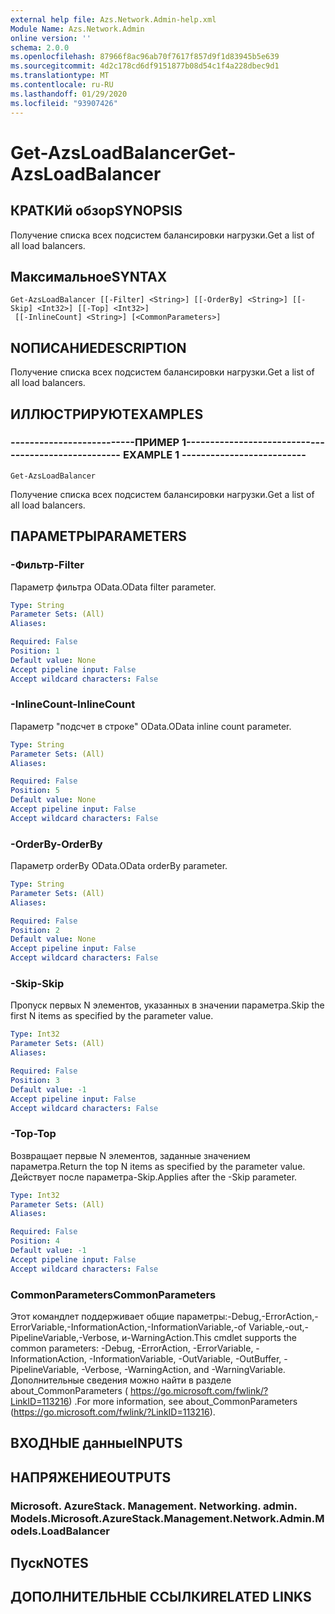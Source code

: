 ```yaml
---
external help file: Azs.Network.Admin-help.xml
Module Name: Azs.Network.Admin
online version: ''
schema: 2.0.0
ms.openlocfilehash: 87966f8ac96ab70f7617f857d9f1d83945b5e639
ms.sourcegitcommit: 4d2c178cd6df9151877b08d54c1f4a228dbec9d1
ms.translationtype: MT
ms.contentlocale: ru-RU
ms.lasthandoff: 01/29/2020
ms.locfileid: "93907426"
---
```

# <span data-ttu-id="58901-101">Get-AzsLoadBalancer</span><span class="sxs-lookup"><span data-stu-id="58901-101">Get-AzsLoadBalancer</span></span>

## <span data-ttu-id="58901-102">КРАТКИй обзор</span><span class="sxs-lookup"><span data-stu-id="58901-102">SYNOPSIS</span></span>
<span data-ttu-id="58901-103">Получение списка всех подсистем балансировки нагрузки.</span><span class="sxs-lookup"><span data-stu-id="58901-103">Get a list of all load balancers.</span></span>

## <span data-ttu-id="58901-104">Максимальное</span><span class="sxs-lookup"><span data-stu-id="58901-104">SYNTAX</span></span>

```
Get-AzsLoadBalancer [[-Filter] <String>] [[-OrderBy] <String>] [[-Skip] <Int32>] [[-Top] <Int32>]
 [[-InlineCount] <String>] [<CommonParameters>]
```

## <span data-ttu-id="58901-105">NОПИСАНИЕ</span><span class="sxs-lookup"><span data-stu-id="58901-105">DESCRIPTION</span></span>
<span data-ttu-id="58901-106">Получение списка всех подсистем балансировки нагрузки.</span><span class="sxs-lookup"><span data-stu-id="58901-106">Get a list of all load balancers.</span></span>

## <span data-ttu-id="58901-107">ИЛЛЮСТРИРУЮТ</span><span class="sxs-lookup"><span data-stu-id="58901-107">EXAMPLES</span></span>

### <span data-ttu-id="58901-108">--------------------------ПРИМЕР 1--------------------------</span><span class="sxs-lookup"><span data-stu-id="58901-108">-------------------------- EXAMPLE 1 --------------------------</span></span>
```
Get-AzsLoadBalancer
```

<span data-ttu-id="58901-109">Получение списка всех подсистем балансировки нагрузки.</span><span class="sxs-lookup"><span data-stu-id="58901-109">Get a list of all load balancers.</span></span>

## <span data-ttu-id="58901-110">ПАРАМЕТРЫ</span><span class="sxs-lookup"><span data-stu-id="58901-110">PARAMETERS</span></span>

### <span data-ttu-id="58901-111">-Фильтр</span><span class="sxs-lookup"><span data-stu-id="58901-111">-Filter</span></span>
<span data-ttu-id="58901-112">Параметр фильтра OData.</span><span class="sxs-lookup"><span data-stu-id="58901-112">OData filter parameter.</span></span>

```yaml
Type: String
Parameter Sets: (All)
Aliases: 

Required: False
Position: 1
Default value: None
Accept pipeline input: False
Accept wildcard characters: False
```

### <span data-ttu-id="58901-113">-InlineCount</span><span class="sxs-lookup"><span data-stu-id="58901-113">-InlineCount</span></span>
<span data-ttu-id="58901-114">Параметр "подсчет в строке" OData.</span><span class="sxs-lookup"><span data-stu-id="58901-114">OData inline count parameter.</span></span>

```yaml
Type: String
Parameter Sets: (All)
Aliases: 

Required: False
Position: 5
Default value: None
Accept pipeline input: False
Accept wildcard characters: False
```

### <span data-ttu-id="58901-115">-OrderBy</span><span class="sxs-lookup"><span data-stu-id="58901-115">-OrderBy</span></span>
<span data-ttu-id="58901-116">Параметр orderBy OData.</span><span class="sxs-lookup"><span data-stu-id="58901-116">OData orderBy parameter.</span></span>

```yaml
Type: String
Parameter Sets: (All)
Aliases: 

Required: False
Position: 2
Default value: None
Accept pipeline input: False
Accept wildcard characters: False
```

### <span data-ttu-id="58901-117">-Skip</span><span class="sxs-lookup"><span data-stu-id="58901-117">-Skip</span></span>
<span data-ttu-id="58901-118">Пропуск первых N элементов, указанных в значении параметра.</span><span class="sxs-lookup"><span data-stu-id="58901-118">Skip the first N items as specified by the parameter value.</span></span>

```yaml
Type: Int32
Parameter Sets: (All)
Aliases: 

Required: False
Position: 3
Default value: -1
Accept pipeline input: False
Accept wildcard characters: False
```

### <span data-ttu-id="58901-119">-Top</span><span class="sxs-lookup"><span data-stu-id="58901-119">-Top</span></span>
<span data-ttu-id="58901-120">Возвращает первые N элементов, заданные значением параметра.</span><span class="sxs-lookup"><span data-stu-id="58901-120">Return the top N items as specified by the parameter value.</span></span>
<span data-ttu-id="58901-121">Действует после параметра-Skip.</span><span class="sxs-lookup"><span data-stu-id="58901-121">Applies after the -Skip parameter.</span></span>

```yaml
Type: Int32
Parameter Sets: (All)
Aliases: 

Required: False
Position: 4
Default value: -1
Accept pipeline input: False
Accept wildcard characters: False
```

### <span data-ttu-id="58901-122">CommonParameters</span><span class="sxs-lookup"><span data-stu-id="58901-122">CommonParameters</span></span>
<span data-ttu-id="58901-123">Этот командлет поддерживает общие параметры:-Debug,-ErrorAction,-ErrorVariable,-InformationAction,-InformationVariable,-of Variable,-out,-PipelineVariable,-Verbose, и-WarningAction.</span><span class="sxs-lookup"><span data-stu-id="58901-123">This cmdlet supports the common parameters: -Debug, -ErrorAction, -ErrorVariable, -InformationAction, -InformationVariable, -OutVariable, -OutBuffer, -PipelineVariable, -Verbose, -WarningAction, and -WarningVariable.</span></span> <span data-ttu-id="58901-124">Дополнительные сведения можно найти в разделе about_CommonParameters ( https://go.microsoft.com/fwlink/?LinkID=113216) .</span><span class="sxs-lookup"><span data-stu-id="58901-124">For more information, see about_CommonParameters (https://go.microsoft.com/fwlink/?LinkID=113216).</span></span>

## <span data-ttu-id="58901-125">ВХОДНЫЕ данные</span><span class="sxs-lookup"><span data-stu-id="58901-125">INPUTS</span></span>

## <span data-ttu-id="58901-126">НАПРЯЖЕНИЕ</span><span class="sxs-lookup"><span data-stu-id="58901-126">OUTPUTS</span></span>

### <span data-ttu-id="58901-127">Microsoft. AzureStack. Management. Networking. admin. Models.</span><span class="sxs-lookup"><span data-stu-id="58901-127">Microsoft.AzureStack.Management.Network.Admin.Models.LoadBalancer</span></span>

## <span data-ttu-id="58901-128">Пуск</span><span class="sxs-lookup"><span data-stu-id="58901-128">NOTES</span></span>

## <span data-ttu-id="58901-129">ДОПОЛНИТЕЛЬНЫЕ ССЫЛКИ</span><span class="sxs-lookup"><span data-stu-id="58901-129">RELATED LINKS</span></span>

